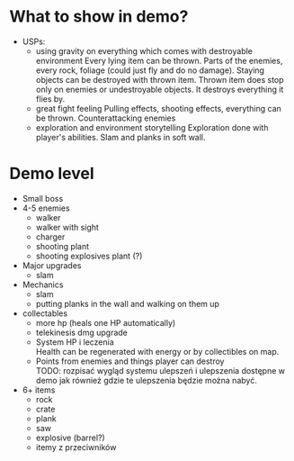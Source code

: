 # What to show in demo?

- USPs:
	- using gravity on everything which comes with destroyable environment
		Every lying item can be thrown. Parts of the enemies, every rock, foliage (could just fly and do no damage).
		Staying objects can be destroyed with thrown item. Thrown item does stop only on enemies or undestroyable objects. It destroys everything it flies by.
	- great fight feeling
		Pulling effects, shooting effects, everything can be thrown.
		Counterattacking enemies
	- exploration and environment storytelling
		Exploration done with player's abilities. Slam and planks in soft wall.
		
		

# Demo level

- Small boss
- 4-5 enemies
  - walker
  - walker with sight
  - charger
  - shooting plant
  - shooting explosives plant (?)
- Major upgrades
  - slam
- Mechanics
  - slam
  - putting planks in the wall and walking on them up
- collectables
  - more hp (heals one HP automatically)
  - telekinesis dmg upgrade
  - System HP i leczenia\
    Health can be regenerated with energy or by collectibles on map.
  - Points from enemies and things player can destroy\
	TODO: rozpisać wygląd systemu ulepszeń i ulepszenia dostępne w demo jak również gdzie te ulepszenia będzie można nabyć.
- 6+ items
  - rock
  - crate
  - plank
  - saw
  - explosive (barrel?)
  - itemy z przeciwników
